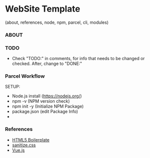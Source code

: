 # WebSite Template

(about, references, node, npm, parcel, cli, modules)

### ABOUT

### TODO

- Check "TODO:" in comments, for info that needs to be changed or checked. After, change to "DONE:"

### Parcel Workflow

SETUP:

- Node.js install (https://nodejs.org/)
- npm -v (NPM version check)
- npm init -y (Initialize NPM Package)
- package.json (edit Package Info)
-

### References

- [HTML5 Boilerplate](https://html5boilerplate.com/)
- [sanitize.css](https://csstools.github.io/sanitize.css/)
- [Vue.js](https://vuejs.org/)
